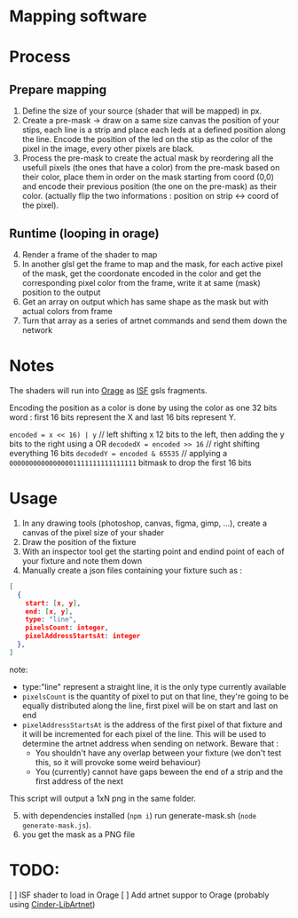 # Mapping software

# Process

## Prepare mapping

1. Define the size of your source (shader that will be mapped) in px.
2. Create a pre-mask -> draw on a same size canvas the position of your stips, each line is a strip and place each leds at a defined position along the line. Encode the position of the led on the stip as the color of the pixel in the image, every other pixels are black.
3. Process the pre-mask to create the actual mask by reordering all the usefull pixels (the ones that have a color) from the pre-mask based on their color, place them in order on the mask starting from coord (0,0) and encode their previous position (the one on the pre-mask) as their color. (actually flip the two informations : position on strip <-> coord of the pixel).

## Runtime (looping in orage)

4. Render a frame of the shader to map
5. In another glsl get the frame to map and the mask, for each active pixel of the mask, get the coordonate encoded in the color and get the corresponding pixel color from the frame, write it at same (mask) position to the output
6. Get an array on output which has same shape as the mask but with actual colors from frame
7. Turn that array as a series of artnet commands and send them down the network

# Notes

The shaders will run into [Orage](https://github.com/oogre/orage) as [ISF](https://isf.video/) gsls fragments.

Encoding the position as a color is done by using the color as one 32 bits word : first 16 bits represent the X and last 16 bits represent Y.

`encoded = x << 16) | y` // left shifting x 12 bits to the left, then adding the y bits to the right using a OR
`decodedX = encoded >> 16` // right shifting everything 16 bits
`decodedY = encoded & 65535` // applying a `00000000000000001111111111111111` bitmask to drop the first 16 bits

# Usage

1. In any drawing tools (photoshop, canvas, figma, gimp, ...), create a canvas of the pixel size of your shader
2. Draw the position of the fixture
3. With an inspector tool get the starting point and endind point of each of your fixture and note them down
4. Manually create a json files containing your fixture such as :

```json
[
  {
    start: [x, y],
    end: [x, y],
    type: "line",
    pixelsCount: integer,
    pixelAddressStartsAt: integer
  },
]
```

note:

- type:"line" represent a straight line, it is the only type currently available
- `pixelsCount` is the quantity of pixel to put on that line, they're going to be equally distributed along the line, first pixel will be on start and last on end
- `pixelAddressStartsAt` is the address of the first pixel of that fixture and it will be incremented for each pixel of the line. This will be used to determine the artnet address when sending on network. Beware that :
  - You shouldn't have any overlap between your fixture (we don't test this, so it will provoke some weird behaviour)
  - You (currently) cannot have gaps beween the end of a strip and the first address of the next

This script will output a 1xN png in the same folder.

5. with dependencies installed (`npm i`) run generate-mask.sh (`node generate-mask.js`).
6. you get the mask as a PNG file

# TODO:

[ ] ISF shader to load in Orage
[ ] Add artnet suppor to Orage (probably using [Cinder-LibArtnet](https://github.com/naychrist/Cinder-LibArtnet))
